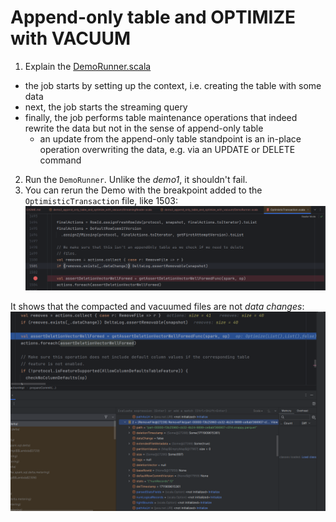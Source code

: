 # Append-only table and OPTIMIZE with VACUUM
1. Explain the [DemoRunner.scala](DemoRunner.scala)
* the job starts by setting up the context, i.e. creating the table with some data
* next, the job starts the streaming query
* finally, the job performs table maintenance operations that indeed rewrite the data but not in the sense of append-only
  table
  * an update from the append-only table standpoint is an in-place operation overwriting the data, e.g. via an UPDATE
    or DELETE command
2. Run the `DemoRunner`. Unlike the _demo1_, it shouldn't fail.
3. You can rerun the Demo with the breakpoint added to the `OptimisticTransaction` file, like 1503:
![optimistictransaction_breakpoint.png](optimistictransaction_breakpoint.png) 

It shows that the compacted and vacuumed files are not _data changes_:
![data_change_false.png](data_change_false.png) 

